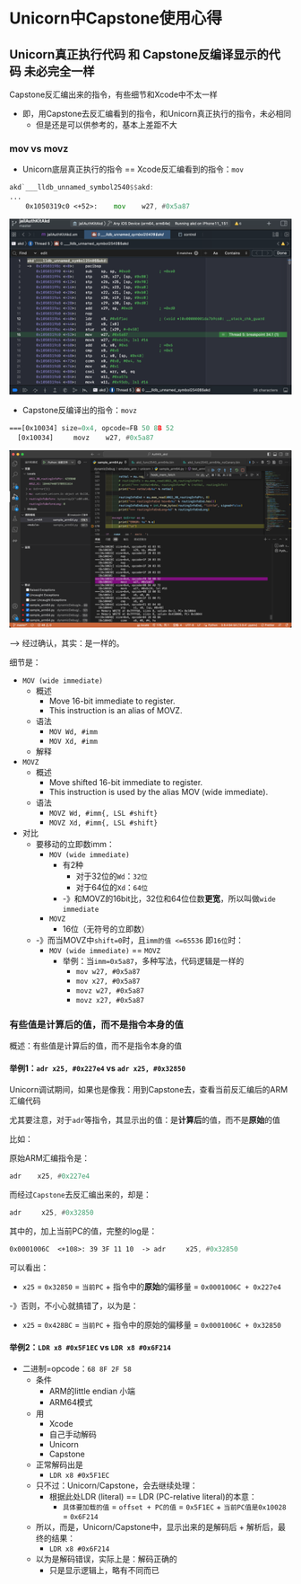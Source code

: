 # Unicorn中Capstone使用心得

## Unicorn真正执行代码 和 Capstone反编译显示的代码 未必完全一样

Capstone反汇编出来的指令，有些细节和Xcode中不太一样

* 即，用Capstone去反汇编看到的指令，和Unicorn真正执行的指令，未必相同
  * 但是还是可以供参考的，基本上差距不大

### mov vs movz

* Unicorn底层真正执行的指令 == Xcode反汇编看到的指令：`mov`

```asm
akd`___lldb_unnamed_symbol2540$$akd:
...
    0x1050319c0 <+52>:    mov    w27, #0x5a87
```

![xcode_arm_mov](../assets/img/xcode_arm_mov.png)

* Capstone反编译出的指令：`movz`

```asm
===[0x10034] size=0x4, opcode=FB 50 8B 52 
  [0x10034]     movz    w27, #0x5a87
```

![capstone_decode_movz](../assets/img/capstone_decode_movz.png)

—> 经过确认，其实：是一样的。

细节是：

* `MOV (wide immediate)`
  * 概述
    * Move 16-bit immediate to register.
    * This instruction is an alias of MOVZ.
  * 语法
    * `MOV Wd, #imm`
    * `MOV Xd, #imm`
  * 解释
* `MOVZ`
  * 概述
    * Move shifted 16-bit immediate to register.
    * This instruction is used by the alias MOV (wide immediate).
  * 语法
    * `MOVZ Wd, #imm{, LSL #shift}`
    * `MOVZ Xd, #imm{, LSL #shift}`
* 对比
  * 要移动的立即数imm：
    * `MOV (wide immediate)`
      * 有2种
        * 对于32位的`Wd`：`32位`
        * 对于64位的`Xd`：`64位`
      * -》和MOVZ的16bit比，32位和64位位数**更宽**，所以叫做`wide immediate`
    * `MOVZ`
      * 16位（无符号的立即数）
  * -》而当MOVZ中`shift=0`时，且`imm的值 <=65536` 即`16位`时：
    * `MOV (wide immediate)` == `MOVZ`
      * 举例：当`imm=0x5a87`，多种写法，代码逻辑是一样的
        * `mov w27, #0x5a87`
        * `mov x27, #0x5a87`
        * `movz w27, #0x5a87`
        * `movz x27, #0x5a87`

### 有些值是计算后的值，而不是指令本身的值 

概述：有些值是计算后的值，而不是指令本身的值

#### 举例1：`adr x25, #0x227e4` vs `adr x25, #0x32850`

Unicorn调试期间，如果也是像我：用到Capstone去，查看当前反汇编后的ARM汇编代码

尤其要注意，对于`adr`等指令，其显示出的值：是**计算后**的值，而不是**原始**的值

比如：

原始ARM汇编指令是：

```asm
adr    x25, #0x227e4
```

而经过`Capstone`去反汇编出来的，却是：

```asm
adr     x25, #0x32850
```

其中的，加上当前PC的值，完整的log是：

```asm
0x0001006C  <+108>: 39 3F 11 10  -> adr     x25, #0x32850
```

可以看出：

* `x25` = `0x32850` = `当前PC` + 指令中的**原始**的偏移量 = `0x0001006C + 0x227e4`

-》否则，不小心就搞错了，以为是：

* `x25` = `0x428BC` = `当前PC` + 指令中的原始的偏移量 = `0x0001006C + 0x32850`

#### 举例2：`LDR x8 #0x5F1EC` vs `LDR x8 #0x6F214`

* 二进制=opcode：`68 8F 2F 58`
  * 条件
    * ARM的little endian 小端
    * ARM64模式
  * 用
    * Xcode
    * 自己手动解码
    * Unicorn
    * Capstone
  * 正常解码出是
    * `LDR x8 #0x5F1EC`
  * 只不过：Unicorn/Capstone，会去继续处理：
    * 根据此处LDR (literal) == LDR (PC-relative literal)的本意：
      * `具体要加载的值` = `offset + PC的值` = `0x5F1EC` + `当前PC值是0x10028 `= `0x6F214`
  * 所以，而是，Unicorn/Capstone中，显示出来的是解码后 + 解析后，最终的结果：
    * `LDR x8 #0x6F214`
  * 以为是解码错误，实际上是：解码正确的
    * 只是显示逻辑上，略有不同而已

